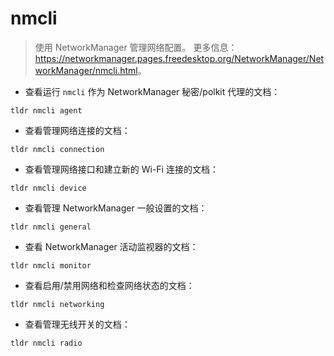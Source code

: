 # nmcli

> 使用 NetworkManager 管理网络配置。
> 更多信息：<https://networkmanager.pages.freedesktop.org/NetworkManager/NetworkManager/nmcli.html>。

- 查看运行 `nmcli` 作为 NetworkManager 秘密/polkit 代理的文档：

`tldr nmcli agent`

- 查看管理网络连接的文档：

`tldr nmcli connection`

- 查看管理网络接口和建立新的 Wi-Fi 连接的文档：

`tldr nmcli device`

- 查看管理 NetworkManager 一般设置的文档：

`tldr nmcli general`

- 查看 NetworkManager 活动监视器的文档：

`tldr nmcli monitor`

- 查看启用/禁用网络和检查网络状态的文档：

`tldr nmcli networking`

- 查看管理无线开关的文档：

`tldr nmcli radio`